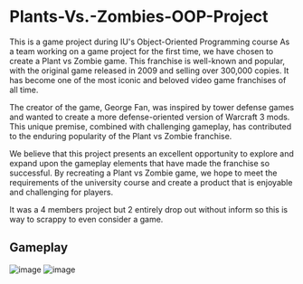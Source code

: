 # Plants-Vs.-Zombies-OOP-Project
This is a game project during IU's Object-Oriented Programming course
As a team working on a game project for the first time, we have chosen to create a Plant vs Zombie game. This franchise is well-known and popular, with the original game released in 2009 and selling over 300,000 copies. It has become one of the most iconic and beloved video game franchises of all time.

The creator of the game, George Fan, was inspired by tower defense games and wanted to create a more defense-oriented version of Warcraft 3 mods. This unique premise, combined with challenging gameplay, has contributed to the enduring popularity of the Plant vs Zombie franchise.

We believe that this project presents an excellent opportunity to explore and expand upon the gameplay elements that have made the franchise so successful. By recreating a Plant vs Zombie game, we hope to meet the requirements of the university course and create a product that is enjoyable and challenging for players.

It was a 4 members project but 2 entirely drop out without inform so this is way to scrappy to even consider a game. 

## Gameplay 
![image](https://github.com/DSTai/Plants-Vs.-Zombies-OOP-Project/assets/98845918/5893e625-c7df-4d4c-acf1-fbd00462c286)
![image](https://github.com/DSTai/Plants-Vs.-Zombies-OOP-Project/assets/98845918/24bc57d8-cc99-4c33-84fd-9bfe56fa75a1)

